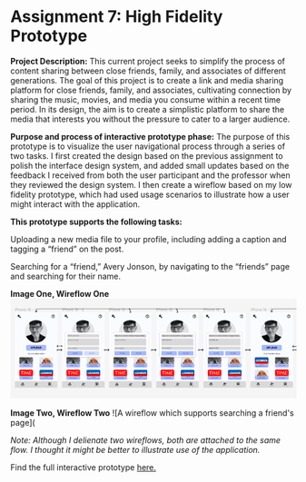# Assignment 7: High Fidelity Prototype

**Project Description:** This current project seeks to simplify the process of content sharing between close friends, family, and associates of different generations. The goal of this project is to create a link and media sharing platform for close friends, family, and associates, cultivating connection by sharing the music, movies, and media you consume within a recent time period. In its design, the aim is to create a simplistic platform to share the media that interests you without the pressure to cater to a larger audience.

**Purpose and process of interactive prototype phase:** The purpose of this prototype is to visualize the user navigational process through a series of two tasks. I first created the design based on the previous assignment to polish the interface design system, and added small updates based on the feedback I received from both the user participant and the professor when they reviewed the design system. I then create a wireflow based on my low fidelity prototype, which had used usage scenarios to illustrate how a user might interact with the application.

**This prototype supports the following tasks:** 

Uploading a new media file to your profile, including adding a caption and tagging a “friend” on the post. 

Searching for a “friend,” Avery Jonson, by navigating to the “friends” page and searching for their name.

**Image One, Wireflow One**
![A wireflow which supports uploading a new media file to your profile](https://github.com/aergithub/DH110-Spring23/blob/196cce2f241deffbb075fbdcbf76941c6c8670d8/ASSN07/Screen%20Shot%202023-05-23%20at%207.15.13%20AM.png)

**Image Two, Wireflow Two**
![A wireflow which supports searching a friend's page](

*Note: Although I delienate two wireflows, both are attached to the same flow. I thought it might be better to illustrate use of the application.*

Find the full interactive prototype [here.](https://www.figma.com/proto/0FFnlaxpnTHcB0hJECQGKE/ASSN07?type=design&node-id=1-2&scaling=min-zoom&page-id=0%3A1&starting-point-node-id=1%3A2)
